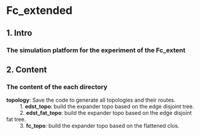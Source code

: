 # Fc_extended
## 1. Intro
### **The simulation platform for the experiment of the Fc_extent**    

## 2. Content  
### **The content of the each directory**  
**topology**: Save the code to generate all topologies and their routes.  
$\qquad$ 1. **edst_topo**: build the expander topo based on the edge disjoint tree.  
$\qquad$ 2. **edst_fat_topo**: build the expander topo based on the edge disjoint fat tree.  
$\qquad$ 3. **fc_topo**: build the expander topo based on the flattened clos.







